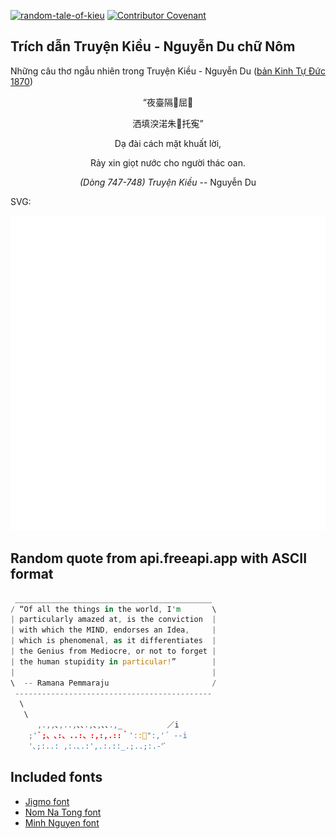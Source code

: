 [![random-tale-of-kieu](https://github.com/huuquyet/random-tale-of-kieu/actions/workflows/random-tale-of-kieu.yml/badge.svg)](https://github.com/huuquyet/random-tale-of-kieu/actions/workflows/random-tale-of-kieu.yml)
[![Contributor Covenant](https://img.shields.io/badge/Contributor%20Covenant-2.1-4baaaa.svg)](.github/CODE_OF_CONDUCT.md "Contributor Covenant 2.1")

## Trích dẫn Truyện Kiều - Nguyễn Du chữ Nôm

Những câu thơ ngẫu nhiên trong Truyện Kiều - Nguyễn Du ([bản Kinh Tự Đức 1870](https://vi.wikisource.org/wiki/Truy%E1%BB%87n_Ki%E1%BB%81u_(b%E1%BA%A3n_Kinh_T%E1%BB%B1_%C4%90%E1%BB%A9c_1870)))

<div align="center">
<!-- START_KIEU -->
      <p class="nom">“夜臺隔󰘚屈𠳒</p>
      <p class="nom">洒填湥渃朱𠊚托寃”</p>
      <p class="quocngu">Dạ đài cách mặt khuất lời,</p>
      <p class="quocngu">Rảy xin giọt nước cho người thác oan.</p>
      <p class="author"><i>(Dòng 747-748) Truyện Kiều</i> -- Nguyễn Du</p>
<!-- END_KIEU -->
</div>

SVG:

<div align="center">
  <img src="./assets/random-kieu.svg" alt="The Tale of Kieu - Nguyen Du">
</div>

## Random quote from api.freeapi.app with ASCII format

<!-- START_QUOTE -->
```rust
 ____________________________________________
/ “Of all the things in the world, I'm       \
| particularly amazed at, is the conviction  |
| with which the MIND, endorses an Idea,     |
| which is phenomenal, as it differentiates  |
| the Genius from Mediocre, or not to forget |
| the human stupidity in particular!”        |
|                                            |
\  -- Ramana Pemmaraju                       /
 --------------------------------------------
  \
   \
      ,.,,､,..,､､.,､,､､.,_          ／i
    ;'`;、､:、..:、:,:,.::｀'::ﾞ":,'´ --i
    '､;:..: ,:.､.:',.:.::_.;..;:.‐'ﾞ

```
<!-- END_QUOTE -->

## Included fonts

- [Jigmo font](https://github.com/kamichikoichi/jigmo)
- [Nom Na Tong font](https://github.com/nomfoundation/font)
- [Minh Nguyen font](https://github.com/TKYKmori/Minh-Nguyen)
